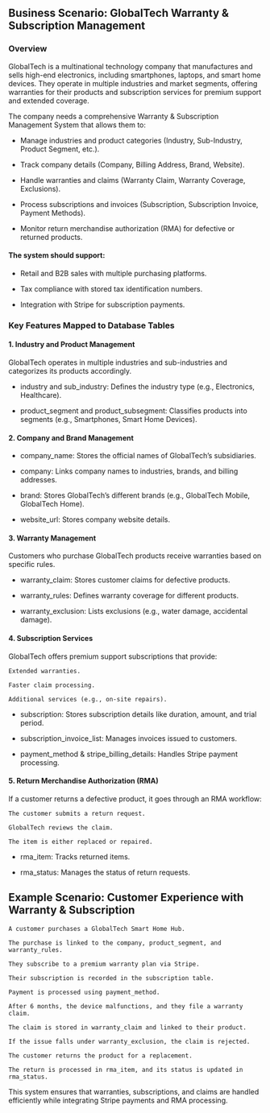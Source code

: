 ## Business Scenario: GlobalTech Warranty & Subscription Management
 
### Overview
 
GlobalTech is a multinational technology company that manufactures and sells high-end electronics, including smartphones, laptops, and smart home devices. They operate in multiple industries and market segments, offering warranties for their products and subscription services for premium support and extended coverage.

The company needs a comprehensive Warranty & Subscription Management System that allows them to:

- Manage industries and product categories (Industry, Sub-Industry, Product Segment, etc.).

- Track company details (Company, Billing Address, Brand, Website).

- Handle warranties and claims (Warranty Claim, Warranty Coverage, Exclusions).

- Process subscriptions and invoices (Subscription, Subscription Invoice, Payment Methods).

- Monitor return merchandise authorization (RMA) for defective or returned products.

#### The system should support:

- Retail and B2B sales with multiple purchasing platforms.

- Tax compliance with stored tax identification numbers.

- Integration with Stripe for subscription payments.

### Key Features Mapped to Database Tables

#### 1. Industry and Product Management

   GlobalTech operates in multiple industries and sub-industries and categorizes its products accordingly.
- industry and sub_industry: Defines the industry type (e.g., Electronics, Healthcare).

- product_segment and product_subsegment: Classifies products into segments (e.g., Smartphones, Smart Home Devices).

#### 2. Company and Brand Management
- company_name: Stores the official names of GlobalTech’s subsidiaries.

- company: Links company names to industries, brands, and billing addresses.

- brand: Stores GlobalTech’s different brands (e.g., GlobalTech Mobile, GlobalTech Home).

- website_url: Stores company website details.

#### 3. Warranty Management 
   Customers who purchase GlobalTech products receive warranties based on specific rules.

- warranty_claim: Stores customer claims for defective products.

- warranty_rules: Defines warranty coverage for different products.

- warranty_exclusion: Lists exclusions (e.g., water damage, accidental damage).

#### 4. Subscription Services
   GlobalTech offers premium support subscriptions that provide:

    Extended warranties.
    
    Faster claim processing.
    
    Additional services (e.g., on-site repairs).

- subscription: Stores subscription details like duration, amount, and trial period.

- subscription_invoice_list: Manages invoices issued to customers.

- payment_method & stripe_billing_details: Handles Stripe payment processing.

#### 5. Return Merchandise Authorization (RMA)
If a customer returns a defective product, it goes through an RMA workflow:

    The customer submits a return request.
    
    GlobalTech reviews the claim.
    
    The item is either replaced or repaired.

- rma_item: Tracks returned items.

- rma_status: Manages the status of return requests.
  

## Example Scenario: Customer Experience with Warranty & Subscription

    A customer purchases a GlobalTech Smart Home Hub.
    
    The purchase is linked to the company, product_segment, and warranty_rules.
    
    They subscribe to a premium warranty plan via Stripe.
    
    Their subscription is recorded in the subscription table.
    
    Payment is processed using payment_method.
    
    After 6 months, the device malfunctions, and they file a warranty claim.
    
    The claim is stored in warranty_claim and linked to their product.
    
    If the issue falls under warranty_exclusion, the claim is rejected.
    
    The customer returns the product for a replacement.
    
    The return is processed in rma_item, and its status is updated in rma_status.

This system ensures that warranties, subscriptions, and claims are handled efficiently while integrating Stripe payments and RMA processing.
